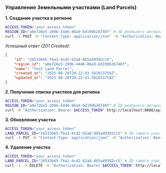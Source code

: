 ### Управление Земельными участками (Land Parcels)

**1. Создание участка в регионе**

```bash
ACCESS_TOKEN="your_access_token"
REGION_ID="a0e726e5-209b-4446-86a9-bd199b26740f" # ID реального региона
curl -X POST -H "Content-Type: application/json" -H "Authorization: Bearer $ACCESS_TOKEN" -d '{"name": "Test Land Parcel"}' http://localhost:8080/api/v1/farm/regions/$REGION_ID/land-parcels
```

*Успешный ответ (201 Created):*
```json
{
    "id": "26533b65-f6a2-4cd2-82a8-0b5ad9392cc5",
    "region_id": "a0e726e5-209b-4446-86a9-bd199b26740f",
    "name": "Test Land Parcel",
    "created_at": "2025-08-20T20:22:43.581013759Z",
    "updated_at": "2025-08-20T20:22:43.581013759Z"
}
```

**2. Получение списка участков для региона**

```bash
ACCESS_TOKEN="your_access_token"
REGION_ID="a0e726e5-209b-4446-86a9-bd199b26740f" # ID реального региона
curl -H "Authorization: Bearer $ACCESS_TOKEN" http://localhost:8080/api/v1/farm/regions/$REGION_ID/land-parcels
```

**3. Обновление участка**

```bash
ACCESS_TOKEN="your_access_token"
LAND_PARCEL_ID="26533b65-f6a2-4cd2-82a8-0b5ad9392cc5" # ID самого участка
curl -X PUT -H "Content-Type: application/json" -H "Authorization: Bearer $ACCESS_TOKEN" -d '{"name": "Updated Land Parcel"}' http://localhost:8080/api/v1/farm/land-parcels/$LAND_PARCEL_ID
```

**4. Удаление участка**

```bash
ACCESS_TOKEN="your_access_token"
LAND_PARCEL_ID="26533b65-f6a2-4cd2-82a8-0b5ad9392cc5" # ID самого участка
curl -i -X DELETE -H "Authorization: Bearer $ACCESS_TOKEN" http://localhost:8080/api/v1/farm/land-parcels/$LAND_PARCEL_ID
```
